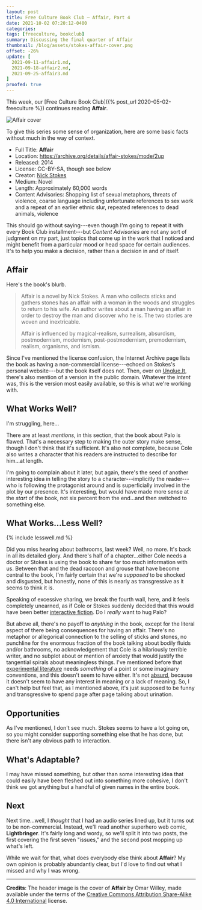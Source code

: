 ```yaml
---
layout: post
title: Free Culture Book Club — Affair, Part 4
date: 2021-10-02 07:20:12-0400
categories:
tags: [freeculture, bookclub]
summary: Discussing the final quarter of Affair
thumbnail: /blog/assets/stokes-affair-cover.png
offset: -26%
update: [
  2021-09-11-affair1.md,
  2021-09-18-affair2.md,
  2021-09-25-affair3.md
]
proofed: true
---
```


This week, our [Free Culture Book Club]({% post_url 2020-05-02-freeculture %}) continues reading **Affair**.

![Affair cover](/blog/assets/stokes-affair-cover.png "Affair cover")

To give this series some sense of organization, here are some basic facts without much in the way of context.

 * Full Title:  **Affair**
 * Location:  <https://archive.org/details/affair-stokes/mode/2up>
 * Released:  2014
 * License:  CC-BY-SA, though see below
 * Creator:  [Nick Stokes](http://www.nickstokes.net/)
 * Medium:  Novel
 * Length:  Approximately 60,000 words
 * Content Advisories:  Shopping list of sexual metaphors, threats of violence, coarse language including unfortunate references to sex work and a repeat of an earlier ethnic slur, repeated references to dead animals, violence

This should go without saying---even though I'm going to repeat it with every Book Club installment---but *Content Advisories* are not any sort of judgment on my part, just topics that come up in the work that I noticed and might benefit from a particular mood or head space for certain audiences.  It's to help you make a decision, rather than a decision in and of itself.

## Affair

Here's the book's blurb.

 > Affair is a novel by Nick Stokes. A man who collects sticks and gathers stones has an affair with a woman in the woods and struggles to return to his wife. An author writes about a man having an affair in order to destroy the man and discover who he is. The two stories are woven and inextricable.
 >
 > Affair is influenced by magical-realism, surrealism, absurdism, postmodernism, modernism, post-postmodernism, premodernism, realism, organisms, and ismism.

Since I've mentioned the license confusion, the Internet Archive page lists the book as having a non-commercial license---echoed on Stokes's personal website---but the book itself does not.  Then, over on [Unglue.It](https://unglue.it/work/145808/), there's also mention of a version in the public domain.  Whatever the *intent* was, this is the version most easily available, so this is what we're working with.

## What Works Well?

I'm struggling, here...

There are at least *mentions*, in this section, that the book about Palo is flawed.  That's a necessary step to making the outer story make sense, though I don't think that it's sufficient.  It's also not complete, because Cole also writes a character that his readers are instructed to describe for him...at length.

I'm going to complain about it later, but again, there's the seed of another interesting idea in telling the story to a character---implicitly the reader---who is following the protagonist around and is superficially involved in the plot by our presence.  It's interesting, but would have made more sense at the *start* of the book, not six percent from the end...and then switched to something else.

## What Works...Less Well?

{% include lesswell.md %}

Did you miss hearing about bathrooms, last week?  Well, no more.  It's back in all its detailed glory.  And there's half of a chapter...either Cole needs a doctor or Stokes is using the book to share far too much information with us.  Between that and the dead raccoon and grouse that have become central to the book, I'm fairly certain that we're *supposed* to be shocked and disgusted, but honestly, none of this is nearly as transgressive as it seems to think it is.

Speaking of excessive sharing, we break the fourth wall, here, and it feels completely unearned, as if Cole or Stokes suddenly decided that this would have been better [interactive fiction](https://en.wikipedia.org/wiki/Interactive_fiction).  Do I *really* want to hug Palo?

But above all, there's no payoff to *anything* in the book, except for the literal aspect of there being consequences for having an affair.  There's no metaphor or allegorical connection to the selling of sticks and stones, no punchline for the enormous fraction of the book talking about bodily fluids and/or bathrooms, no acknowledgement that Cole is a hilariously terrible writer, and no subplot about or mention of anxiety that would justify the tangential spirals about meaningless things.  I've mentioned before that [experimental literature](https://en.wikipedia.org/wiki/Experimental_literature) needs *something* of a point or some imaginary conventions, and this doesn't seem to have either.  It's not [absurd](https://en.wikipedia.org/wiki/Absurdism), because it doesn't seem to have any interest in meaning or a lack of meaning.  So, I can't help but feel that, as I mentioned above, it's just supposed to be funny and transgressive to spend page after page talking about urination.

## Opportunities

As I've mentioned, I don't see much.  Stokes seems to have a lot going on, so you might consider supporting something else that he has done, but there isn't any obvious path to interaction.

## What's Adaptable?

I may have missed something, but other than some interesting idea that could easily have been fleshed out into something more cohesive, I don't think we got anything but a handful of given names in the entire book.

## Next

Next time...well, I *thought* that I had an audio series lined up, but it turns out to be non-commercial.  Instead, we'll read another superhero web comic, **Lightbringer**.  It's fairly long and wordy, so we'll split it into two posts, the first covering the first seven "issues," and the second post mopping up what's left.

While we wait for that, what does everybody else think about **Affair**?  My own opinion is probably abundantly clear, but I'd love to find out what I missed and why I was wrong.

* * *

**Credits**:  The header image is the cover of **Affair** by Omar Willey,  made available under the terms of the [Creative Commons Attribution Share-Alike 4.0 International](https://creativecommons.org/licenses/by-sa/4.0/) license.

